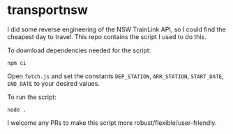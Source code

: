 # transportnsw

I did some reverse engineering of the NSW TrainLink API, so I could find the
cheapest day to travel. This repo contains the script I used to do this.

To download dependencies needed for the script:
```
npm ci
```

Open `fetch.js` and set the constants `DEP_STATION`, `ARR_STATION`,
`START_DATE`, `END_DATE` to your desired values.

To run the script:
```
node .
```

I welcome any PRs to make this script more robust/flexible/user-friendly.
